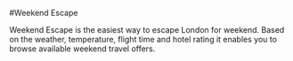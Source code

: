 #Weekend Escape 

Weekend Escape is the easiest way to escape London for weekend.
Based on the weather, temperature, flight time and hotel rating it enables you to browse available weekend travel offers.